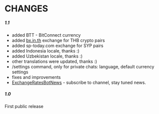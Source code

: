 # CHANGES

##### 1.1
- added BTT - BitConnect currency
- added [bx.in.th](https://bx.in.th/ref/s9c3HU/) exchange for THB crypto pairs
- added sp-today.com exchange for SYP pairs
- added Indonesia locale, thanks :)
- added Uzbekistan locale, thanks :)
- other translations were updated, thanks :)
- /settings command, only for private chats: language, default currency settings
- fixes and improvements
- [ExchangeRatesBotNews](https://t.me/ExchangeRatesBotNews) - subscribe to channel, stay tuned news.

##### 1.0
First public release

